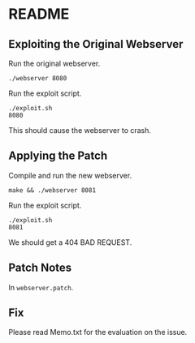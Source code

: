 # README

## Exploiting the Original Webserver

Run the original webserver.
```
./webserver 8080
```

Run the exploit script.
```
./exploit.sh
8080
```
This should cause the webserver to crash.

## Applying the Patch

Compile and run the new webserver.
```
make && ./webserver 8081
```

Run the exploit script.
```
./exploit.sh
8081
```
We should get a 404 BAD REQUEST.

## Patch Notes
In `webserver.patch`.

## Fix
Please read Memo.txt for the evaluation on the issue.


